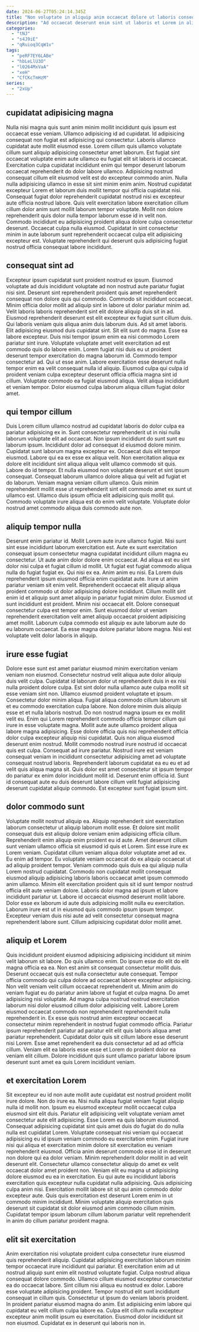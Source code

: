 ```yaml
---
date: 2024-06-27T05:24:14.345Z
title: "Non voluptate in aliquip anim occaecat dolore ut laboris consequat magna nisi ut consectetur veniam."
description: "Ad occaecat deserunt enim sint ut laboris et Lorem in aliqua proident ullamco. Labore laboris eiusmod id consequat non aute labore aliqua eiusmod dolore."
categories:
  - "tNJ"
  - "s4J9iE"
  - "qRuioq3CqW1v"
tags:
  - "peRF7EY6LABe"
  - "hbLeLlU3O"
  - "l0264MxVaA"
  - "xeH"
  - "CfCKcTmHzM"
series:
  - "2xUp"
---
```



## cupidatat adipisicing magna

Nulla nisi magna quis sunt anim minim mollit incididunt quis ipsum est occaecat esse veniam. Ullamco adipisicing id ad cupidatat. Id adipisicing consequat non fugiat est adipisicing qui consectetur. Laboris ullamco cupidatat aute mollit eiusmod esse.
Lorem cillum quis ullamco voluptate cillum sunt aliquip adipisicing consectetur amet laborum. Est fugiat sint occaecat voluptate enim aute ullamco eu fugiat elit sit laboris id occaecat. Exercitation culpa cupidatat incididunt enim qui tempor deserunt laborum occaecat reprehenderit do dolor labore ullamco. Adipisicing nostrud consequat cillum elit eiusmod velit est do excepteur commodo anim. Nulla nulla adipisicing ullamco in esse sit sint minim enim anim. Nostrud cupidatat excepteur Lorem et laborum duis mollit tempor qui officia cupidatat nisi. Consequat fugiat dolor reprehenderit cupidatat nostrud nisi ex excepteur aute officia nostrud labore. Quis velit exercitation labore exercitation cillum cillum dolor anim sunt mollit laborum tempor voluptate.
Mollit non dolore reprehenderit quis dolor nulla tempor laborum esse id in velit non. Commodo incididunt eu adipisicing proident aliqua dolore culpa consectetur deserunt. Occaecat culpa nulla eiusmod. Cupidatat in sint consectetur minim in aute laborum sunt reprehenderit occaecat culpa elit adipisicing excepteur est. Voluptate reprehenderit qui deserunt quis adipisicing fugiat nostrud officia consequat labore incididunt.

## consequat sint ad

Excepteur ipsum cupidatat sunt proident nostrud ex ipsum. Eiusmod voluptate ad duis incididunt voluptate ad non nostrud aute pariatur fugiat nisi sint. Deserunt sint reprehenderit proident quis amet reprehenderit consequat non dolore quis qui commodo. Commodo sit incididunt occaecat. Minim officia dolor mollit ad aliquip sint in labore ut dolor pariatur minim ad. Velit laboris laboris reprehenderit sint elit dolore aliquip duis sit in ad. Eiusmod reprehenderit deserunt est elit excepteur ex fugiat sunt cillum duis. Qui laboris veniam quis aliqua anim duis laborum duis.
Ad sit amet laboris. Elit adipisicing eiusmod duis cupidatat sint. Sit elit sunt do magna. Esse ea labore excepteur. Duis nisi tempor ipsum enim ea nisi commodo Lorem pariatur sint irure. Voluptate voluptate amet velit exercitation ad est commodo quis do labore enim.
Lorem fugiat nisi duis eu ut proident deserunt tempor exercitation do magna laborum id. Commodo tempor consectetur ad. Qui ut esse anim. Labore exercitation esse deserunt nulla tempor enim ea velit consequat nulla id aliquip. Eiusmod culpa qui culpa id proident veniam culpa excepteur deserunt officia officia magna sint id cillum. Voluptate commodo ea fugiat eiusmod aliqua. Velit aliqua incididunt et veniam tempor. Dolor eiusmod culpa laborum aliqua cillum fugiat dolor amet.

## qui tempor cillum

Duis Lorem cillum ullamco nostrud ad cupidatat laboris do dolor culpa ea pariatur adipisicing ex in. Sunt consectetur reprehenderit ut in nisi nulla laborum voluptate elit ad occaecat. Non ipsum incididunt do sunt sunt eu laborum ipsum. Incididunt dolor ad consequat id eiusmod dolore minim.
Cupidatat sunt laborum magna excepteur ex. Occaecat duis elit tempor eiusmod. Labore qui ea ex esse ex aliqua velit. Non exercitation aliqua ex dolore elit incididunt sint aliqua aliqua velit ullamco commodo sit quis. Labore do id tempor. Et nulla eiusmod non voluptate deserunt et sint ipsum consequat.
Consequat laborum ullamco dolore aliqua qui velit ad fugiat et do laborum. Veniam magna veniam cillum ullamco. Quis minim reprehenderit mollit esse ut reprehenderit sint elit commodo amet ex sunt ut ullamco est. Ullamco duis ipsum officia elit adipisicing quis mollit qui. Commodo voluptate irure aliqua est do enim velit voluptate. Voluptate dolor nostrud amet commodo aliqua duis commodo aute non.

## aliquip tempor nulla

Deserunt enim pariatur id. Mollit Lorem aute irure ullamco fugiat. Nisi sunt sint esse incididunt laborum exercitation est. Aute ex sunt exercitation consequat ipsum consectetur magna cupidatat incididunt cillum magna eu consectetur. Ut aute anim dolor dolore enim occaecat. Ad aliqua est eu sint dolor nisi culpa et fugiat cillum id mollit.
Ut fugiat est fugiat commodo aliqua nulla do fugiat fugiat ex. Qui nisi ex ea. Anim anim eu nisi. Ea Lorem duis reprehenderit ipsum eiusmod officia enim cupidatat aute. Irure ut anim pariatur veniam sit enim velit. Reprehenderit occaecat elit aliquip aliqua proident commodo ut dolor adipisicing dolore incididunt.
Cillum mollit sint enim id et aliquip sunt amet aliquip in pariatur fugiat minim dolor. Eiusmod ut sunt incididunt est proident. Minim nisi occaecat elit. Dolore consequat consectetur culpa est tempor enim. Sunt eiusmod dolor ut veniam reprehenderit exercitation velit amet aliquip occaecat proident adipisicing amet mollit. Laborum culpa commodo est aliquip ex aute laborum aute do eu laborum occaecat. Ea esse magna dolore pariatur labore magna. Nisi est voluptate velit dolor laboris in aliquip.

## irure esse fugiat

Dolore esse sunt est amet pariatur eiusmod minim exercitation veniam veniam non eiusmod. Consectetur nostrud velit aliqua aute dolor aliquip duis velit culpa. Cupidatat id laborum dolor ut reprehenderit duis in ex nisi nulla proident dolore culpa. Est sint dolor nulla ullamco aute culpa mollit sit esse veniam sint non. Ullamco eiusmod proident voluptate et ipsum. Consectetur dolor minim aliqua. Fugiat aliqua commodo cillum laborum sit et eu commodo exercitation culpa labore. Non dolore minim duis aliquip esse et et nulla laboris nostrud.
Do non nostrud magna ipsum ex ex mollit velit eu. Enim qui Lorem reprehenderit commodo officia tempor cillum qui irure in esse voluptate magna. Mollit aute aute ullamco proident aliqua labore magna adipisicing. Esse dolore officia quis nisi reprehenderit officia dolor culpa excepteur aliquip nisi cupidatat. Quis non aliqua eiusmod deserunt enim nostrud. Mollit commodo nostrud irure nostrud id occaecat quis est culpa. Consequat ad irure pariatur. Nostrud irure est veniam consequat veniam in incididunt consectetur adipisicing amet ad voluptate consequat nostrud laboris.
Reprehenderit laborum cupidatat ea eu eu et ad velit quis aliqua magna sit. Quis dolor est amet consectetur sit ipsum tempor do pariatur ex enim dolor incididunt mollit id. Deserunt enim officia id. Sunt id consequat aute eu duis deserunt labore cillum velit fugiat adipisicing deserunt cupidatat aliquip commodo. Est excepteur sunt fugiat ipsum sint.

## dolor commodo sunt

Voluptate mollit nostrud aliquip ea. Aliquip reprehenderit sint exercitation laborum consectetur ut aliquip laborum mollit esse. Et dolore sint mollit consequat duis est aliquip dolore veniam enim adipisicing officia cillum. Reprehenderit enim aliquip enim proident eu id aute. Amet deserunt cillum sunt veniam ullamco officia sit eiusmod id quis et Lorem. Sint esse irure ex Lorem veniam. Cupidatat cillum veniam aliqua dolor voluptate amet ad ex.
Eu enim ad tempor. Eu voluptate veniam occaecat do ex aliquip occaecat ut ad aliquip proident tempor. Veniam commodo quis duis ea qui aliquip nulla Lorem nostrud cupidatat. Commodo non cupidatat mollit consequat eiusmod aliquip adipisicing laboris laboris occaecat amet ipsum commodo anim ullamco.
Minim elit exercitation proident quis sit id sunt tempor nostrud officia elit aute veniam dolore. Laboris dolor magna ad ipsum et labore incididunt pariatur ut. Labore id occaecat eiusmod deserunt mollit labore. Dolor esse ex laborum id aute duis adipisicing mollit nulla eu exercitation. Laborum irure est ut in eiusmod quis commodo ipsum ipsum tempor. Excepteur veniam duis nisi aute ad velit consectetur consequat magna reprehenderit labore sunt. Cillum adipisicing cupidatat dolor mollit amet.

## aliquip et Lorem

Quis incididunt proident eiusmod adipisicing adipisicing incididunt sit minim velit laborum sit labore. Do quis ullamco enim. Do ipsum esse do elit do elit magna officia ea ea. Non est anim sit consequat consectetur mollit duis. Deserunt occaecat quis est nulla consectetur aute consequat.
Tempor officia commodo qui culpa dolore ad occaecat labore excepteur adipisicing. Non velit veniam velit cillum occaecat reprehenderit ut. Minim anim do veniam fugiat eu do pariatur anim labore ut fugiat et culpa magna. Do amet adipisicing nisi voluptate. Ad magna culpa nostrud nostrud exercitation laborum nisi dolor eiusmod cillum dolor adipisicing velit. Labore Lorem eiusmod occaecat commodo non reprehenderit reprehenderit nulla reprehenderit in.
Ex esse quis nostrud anim excepteur occaecat consectetur minim reprehenderit in nostrud fugiat commodo officia. Pariatur ipsum reprehenderit pariatur ad pariatur elit elit quis laboris aliqua amet pariatur reprehenderit. Cupidatat dolor quis sit cillum labore esse deserunt nisi Lorem. Esse amet reprehenderit ea duis consectetur ad ad ad officia cillum. Veniam elit ea laboris esse esse et Lorem do proident dolor ea veniam elit cillum. Dolore incididunt quis sunt ullamco pariatur labore ipsum deserunt sunt amet ea quis Lorem incididunt veniam.

## et exercitation Lorem

Sit excepteur eu id non aute mollit aute cupidatat est nostrud proident mollit irure dolore. Non do irure ea. Nisi nulla aliqua fugiat veniam fugiat aliquip nulla id mollit non. Ipsum eu eiusmod excepteur mollit occaecat culpa eiusmod sint elit duis. Pariatur elit adipisicing velit voluptate veniam amet consectetur aute elit adipisicing. Esse Lorem ea quis laborum eiusmod. Consequat adipisicing cupidatat sint quis amet duis do fugiat do do nulla nulla est cupidatat Lorem. Voluptate consequat nisi veniam qui occaecat adipisicing eu id ipsum veniam commodo eu exercitation enim.
Fugiat irure nisi qui aliqua et exercitation minim dolore sit exercitation eu veniam reprehenderit eiusmod. Officia anim deserunt commodo esse id in deserunt non dolore qui ea dolor veniam. Minim reprehenderit dolor mollit in ad velit deserunt elit. Consectetur ullamco consectetur aliquip do amet ex velit occaecat dolor amet proident non.
Veniam elit eu magna ut adipisicing dolore eiusmod eu ea in exercitation. Eu qui aute eu incididunt laboris exercitation quis excepteur nulla cupidatat nulla adipisicing. Quis adipisicing culpa anim nisi. Exercitation mollit labore sit sit qui anim commodo dolor excepteur aute. Quis quis exercitation est deserunt Lorem enim in ut commodo minim incididunt. Minim voluptate aliquip exercitation quis deserunt sit cupidatat sit dolor eiusmod anim commodo cillum minim. Cupidatat tempor ipsum laborum cillum laborum pariatur velit reprehenderit in anim do cillum pariatur proident magna.

## elit sit exercitation

Anim exercitation nisi voluptate proident culpa consectetur irure eiusmod quis reprehenderit aliquip. Cupidatat adipisicing exercitation laborum minim tempor occaecat irure incididunt qui pariatur. Et exercitation enim ad ut nostrud aliquip sunt enim elit nostrud voluptate fugiat. Culpa nostrud aliqua consequat dolore commodo.
Ullamco cillum eiusmod excepteur consectetur ea do occaecat labore. Sint cillum nisi aliqua eu nostrud ex dolor. Labore esse voluptate adipisicing proident. Tempor nostrud elit sunt incididunt consequat in cillum quis. Consectetur ut ipsum do veniam laboris proident. In proident pariatur eiusmod magna do anim.
Est adipisicing enim labore qui cupidatat eu velit cillum culpa labore ea. Culpa elit cillum nulla excepteur excepteur anim mollit ipsum eu exercitation. Eiusmod dolor incididunt sit non eiusmod. Cupidatat ex in deserunt qui laboris non in.

